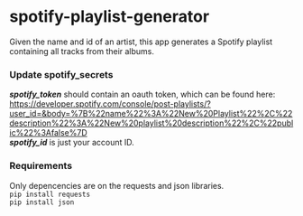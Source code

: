 # spotify-playlist-generator
Given the name and id of an artist, this app generates a Spotify playlist containing all tracks from their albums. <br/>

### Update spotify_secrets
**_spotify_token_** should contain an oauth token, which can be found here: <br/>
https://developer.spotify.com/console/post-playlists/?user_id=&body=%7B%22name%22%3A%22New%20Playlist%22%2C%22description%22%3A%22New%20playlist%20description%22%2C%22public%22%3Afalse%7D
<br/>
**_spotify_id_** is just your account ID. <br/>

### Requirements 
Only depencencies are on the requests and json libraries. <br/>
`pip install requests` <br/>
`pip install json` 

